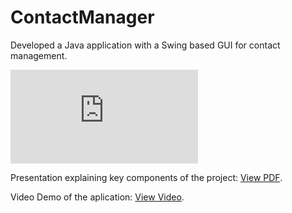 # ContactManager
Developed a Java application with a Swing based GUI for contact management.

<embed src="https://github.com/vaughnDoom/ContactManager/blob/master/ContactsManagerApplication.pdf">
        <p>Presentation explaining key components of the project: <a href="https://github.com/vaughnDoom/ContactManager/blob/master/ContactsManagerApplication.pdf">View PDF</a>.</p>
        <p>Video Demo of the aplication: <a href="https://drive.google.com/open?id=1oCmNfwYv4JNy36x4vQY5_kCJL0bnKdq2">View Video</a>.</p>
</embed>

